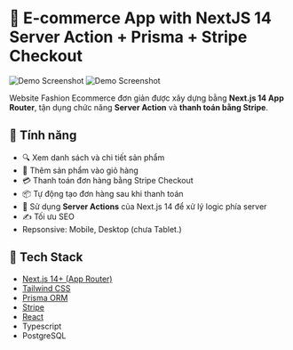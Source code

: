 # 🛒 E-commerce App with NextJS 14 Server Action + Prisma + Stripe Checkout

![Demo Screenshot](https://ik.imagekit.io/qthwngg/Capture2.PNG?updatedAt=1746965922176)
![Demo Screenshot](https://ik.imagekit.io/qthwngg/Capture.PNG?updatedAt=1746965494667)

Website Fashion Ecommerce đơn giản được xây dựng bằng **Next.js 14 App Router**, tận dụng chức năng **Server Action** và **thanh toán bằng Stripe**.

## 🚀 Tính năng

- 🔍 Xem danh sách và chi tiết sản phẩm
- 🛒 Thêm sản phẩm vào giỏ hàng
- 💳 Thanh toán đơn hàng bằng Stripe Checkout
- 📦 Tự động tạo đơn hàng sau khi thanh toán
- 🧠 Sử dụng **Server Actions** của Next.js 14 để xử lý logic phía server
- ✍️ Tối ưu SEO
- Repsonsive: Mobile, Desktop (chưa Tablet.)

## 🧰 Tech Stack

- [Next.js 14+ (App Router)](https://nextjs.org/docs/app)
- [Tailwind CSS](https://tailwindcss.com/)
- [Prisma ORM](https://www.prisma.io/)
- [Stripe](https://stripe.com/)
- [React](https://reactjs.org/)
- Typescript
- PostgreSQL
